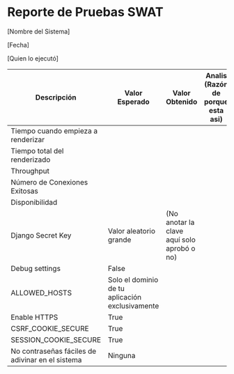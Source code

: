 # Reporte de Pruebas SWAT

[Nombre del Sistema]

[Fecha]

[Quien lo ejecutó]

| Descripción | Valor Esperado | Valor Obtenido | Analis (Razón de porque esta asi) |
| --- | --- | --- | --- |
| Tiempo cuando empieza a renderizar |   |   |   |
| Tiempo total del renderizado |   |   |   |
| Throughput |   |   |   |
| Número de Conexiones Exitosas |   |   |   |
| Disponibilidad |   |   |   |
| Django Secret Key | Valor aleatorio grande | (No anotar la clave aquí solo aprobó o no) |   |
| Debug settings |  False |   |   |
| ALLOWED\_HOSTS | Solo el dominio de tu aplicación exclusivamente |   |   |
| Enable HTTPS | True |   |   |
| CSRF\_COOKIE\_SECURE | True |   |   |
| SESSION\_COOKIE\_SECURE | True |   |   |
| No contraseñas fáciles de adivinar en el sistema | Ninguna |   |   |
